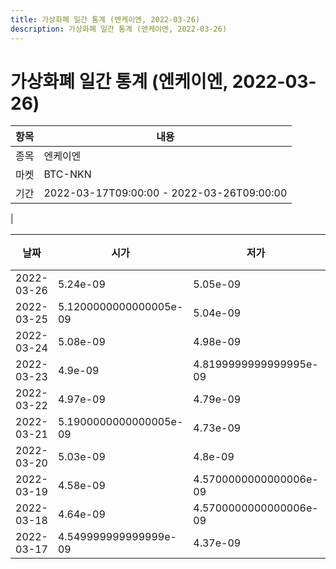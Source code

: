 ```yaml
---
title: 가상화폐 일간 통계 (엔케이엔, 2022-03-26)
description: 가상화폐 일간 통계 (엔케이엔, 2022-03-26)
---
```


가상화폐 일간 통계 (엔케이엔, 2022-03-26)
===

|항목|내용|
|--|--|
|종목|엔케이엔|
|마켓|BTC-NKN|\i|종류|일 단위 캔들|
|기간|2022-03-17T09:00:00 - 2022-03-26T09:00:00
|

|날짜|시가|저가|고가|종가|비고|
|--|--|--|--|--|--|
|2022-03-26|5.24e-09|5.05e-09|5.25e-09|5.07e-09|    |
|2022-03-25|5.1200000000000005e-09|5.04e-09|5.71e-09|5.24e-09|    |
|2022-03-24|5.08e-09|4.98e-09|5.789999999999999e-09|5.1200000000000005e-09|    |
|2022-03-23|4.9e-09|4.8199999999999995e-09|5.25e-09|5.169999999999999e-09|    |
|2022-03-22|4.97e-09|4.79e-09|5.47e-09|4.9899999999999995e-09|    |
|2022-03-21|5.1900000000000005e-09|4.73e-09|5.1900000000000005e-09|4.95e-09|    |
|2022-03-20|5.03e-09|4.8e-09|5.26e-09|4.95e-09|    |
|2022-03-19|4.58e-09|4.5700000000000006e-09|5.339999999999999e-09|5.03e-09|    |
|2022-03-18|4.64e-09|4.5700000000000006e-09|4.78e-09|4.5700000000000006e-09|    |
|2022-03-17|4.549999999999999e-09|4.37e-09|4.8899999999999995e-09|4.61e-09|    |
